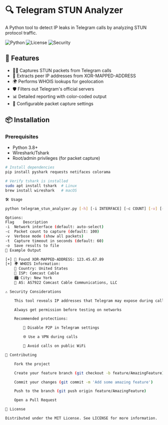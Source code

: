 # 🔍 Telegram STUN Analyzer 

A Python tool to detect IP leaks in Telegram calls by analyzing STUN protocol traffic.

![Python](https://img.shields.io/badge/Python-3.8+-blue?logo=python)
![License](https://img.shields.io/badge/License-MIT-green)
![Security](https://img.shields.io/badge/Security-Tool-red)

## 🚀 Features

- 🕵️‍♂️ Captures STUN packets from Telegram calls
- 📡 Extracts peer IP addresses from XOR-MAPPED-ADDRESS
- 🌍 Performs WHOIS lookups for geolocation
- 🛡️ Filters out Telegram's official servers
- 📊 Detailed reporting with color-coded output
- 🔧 Configurable packet capture settings

## 📦 Installation

### Prerequisites
- Python 3.8+
- Wireshark/Tshark
- Root/admin privileges (for packet capture)

```bash
# Install dependencies
pip install pyshark requests netifaces colorama

# Verify tshark is installed
sudo apt install tshark  # Linux
brew install wireshark   # macOS

🛠️ Usage

python telegram_stun_analyzer.py [-h] [-i INTERFACE] [-c COUNT] [-v] [-t TIMEOUT] [-o OUTPUT]

Options:
Flag	Description
-i	Network interface (default: auto-select)
-c	Packet count to capture (default: 100)
-v	Verbose mode (show all packets)
-t	Capture timeout in seconds (default: 60)
-o	Save results to file
📝 Example Output

[+] 🎯 Found XOR-MAPPED-ADDRESS: 123.45.67.89
[+] 🌍 WHOIS Information:
    📍 Country: United States
    🏢 ISP: Comcast Cable
    🏙️ City: New York
    📶 AS: AS7922 Comcast Cable Communications, LLC

⚠️ Security Considerations

    This tool reveals IP addresses that Telegram may expose during calls

    Always get permission before testing on networks

    Recommended protections:

        🔐 Disable P2P in Telegram settings

        🌐 Use a VPN during calls

        🚫 Avoid calls on public WiFi

🤝 Contributing

    Fork the project

    Create your feature branch (git checkout -b feature/AmazingFeature)

    Commit your changes (git commit -m 'Add some amazing feature')

    Push to the branch (git push origin feature/AmazingFeature)

    Open a Pull Request

📜 License

Distributed under the MIT License. See LICENSE for more information.
